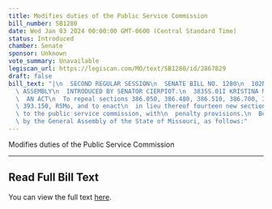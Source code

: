 ```yaml
---
title: Modifies duties of the Public Service Commission
bill_number: SB1280
date: Wed Jan 03 2024 00:00:00 GMT-0600 (Central Standard Time)
status: Introduced
chamber: Senate
sponsor: Unknown
vote_summary: Unavailable
legiscan_url: https://legiscan.com/MO/text/SB1280/id/2867829
draft: false
bill_text: "|\n  SECOND REGULAR SESSION\n  SENATE BILL NO. 1280\n  102ND GENERA L\
  \ ASSEMBLY\n  INTRODUCED BY SENATOR CIERPIOT.\n  3835S.01I KRISTINA MARTIN, Secretary\n\
  \  AN ACT\n  To repeal sections 386.050, 386.480, 386.510, 386.700, 386.710, and\
  \ 393.150, RSMo, and to enact\n  in lieu thereof fourteen new sections relating\
  \ to the public service commission, with\n  penalty provisions.\n  Be it enacted\
  \ by the General Assembly of the State of Missouri, as follows:"
---
```

Modifies duties of the Public Service Commission

---

## Read Full Bill Text

You can view the full text [here](https://legiscan.com/MO/text/SB1280/id/2867829).

